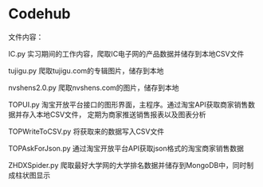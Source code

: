# Codehub
文件内容：

IC.py
实习期间的工作内容，爬取IC电子网的产品数据并储存到本地CSV文件

tujigu.py
爬取tujigu.com的专辑图片，储存到本地

nvshens2.0.py
爬取nvshens.com的图片，储存到本地

TOPUI.py
淘宝开放平台接口的图形界面，主程序。通过淘宝API获取商家销售数据并存入本地CSV文件，
定期为商家推送销售报表以及图表分析

TOPWriteToCSV.py
将获取来的数据写入CSV文件

TOPAskForJson.py
通过淘宝开放平台API获取json格式的淘宝商家销售数据

ZHDXSpider.py
爬取最好大学网的大学排名数据并储存到MongoDB中，同时制成柱状图显示
